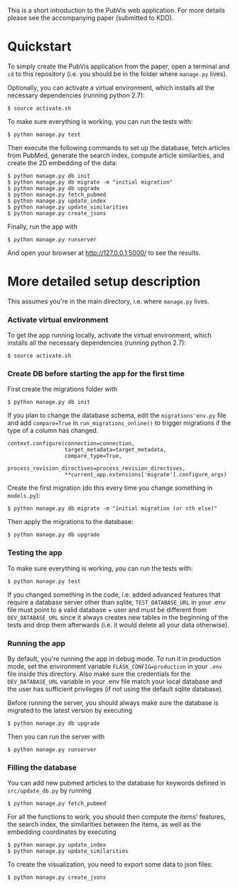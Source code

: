 This is a short introduction to the PubVis web application. For more details please see the accompanying paper (submitted to KDD).

# Quickstart
To simply create the PubVis application from the paper, open a terminal and `cd` to this repository (i.e. you should be in the folder where `manage.py` lives). 

Optionally, you can activate a virtual environment, which installs all the necessary dependencies (running python 2.7):

    $ source activate.sh

To make sure everything is working, you can run the tests with:

    $ python manage.py test

Then execute the following commands to set up the database, fetch articles from PubMed, generate the search index, compute article similarities, and create the 2D embedding of the data:

    $ python manage.py db init
    $ python manage.py db migrate -m "initial migration"
    $ python manage.py db upgrade
    $ python manage.py fetch_pubmed
    $ python manage.py update_index
    $ python manage.py update_similarities
    $ python manage.py create_jsons

Finally, run the app with

    $ python manage.py runserver

And open your browser at http://127.0.0.1:5000/ to see the results.

# More detailed setup description

This assumes you're in the main directory, i.e. where `manage.py` lives.

### Activate virtual environment
To get the app running locally, activate the virtual environment, which installs all the necessary dependencies (running python 2.7):

    $ source activate.sh

### Create DB before starting the app for the first time
First create the migrations folder with

    $ python manage.py db init

If you plan to change the database schema, edit the `migrations'env.py` file and add `compare=True` in `run_migrations_online()` to trigger migrations if the type of a column has changed.

    context.configure(connection=connection,
                      target_metadata=target_metadata,
                      compare_type=True,
                      process_revision_directives=process_revision_directives,
                      **current_app.extensions['migrate'].configure_args)

Create the first migration (do this every time you change something in `models.py`):

    $ python manage.py db migrate -m "initial migration (or sth else)"
Then apply the migrations to the database:

    $ python manage.py db upgrade

### Testing the app
To make sure everything is working, you can run the tests with:

    $ python manage.py test

If you changed something in the code, i.e. added advanced features that require a database server other than sqlite, `TEST_DATABASE_URL` in your .env file must point to a valid database + user and must be different from `DEV_DATABASE_URL` since it always creates new tables in the beginning of the tests and drop them afterwards (i.e. it would delete all your data otherwise).

### Running the app
By default, you're running the app in debug mode. To run it in production mode, set the environment variable `FLASK_CONFIG=production` in your `.env` file inside this directory. Also make sure the credentials for the `DEV_DATABASE_URL` variable in your .env file match your local database and the user has sufficient privileges (if not using the default sqlite database).

Before running the server, you should always make sure the database is migrated to the latest version by executing

    $ python manage.py db upgrade

Then you can run the server with 
    
    $ python manage.py runserver

### Filling the database
You can add new pubmed articles to the database for keywords defined in `src/update_db.py` by running

    $ python manage.py fetch_pubmed

For all the functions to work, you should then compute the items' features, the search index, the similarities between the items, as well as the embedding coordinates by executing

    $ python manage.py update_index
    $ python manage.py update_similarities

To create the visualization, you need to export some data to json files:

    $ python manage.py create_jsons
